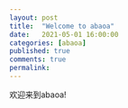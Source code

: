 ```yaml
---
layout: post
title:  "Welcome to abaoa"
date:   2021-05-01 16:00:00
categories: [abaoa]
published: true
comments: true
permalink: 
---
```


欢迎来到abaoa!

